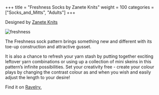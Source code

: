 +++
title = "Freshness Socks by Zanete Knits"
weight = 100
categories = ["Socks_and_Mitts", "Adults"]
+++

Designed by [Zanete Knits](https://www.ravelry.com/designers/zanete-knits)

![freshness](/images/freshness_socks.webp)

The Freshness sock pattern brings something new and different with its toe-up construction and attractive gusset. 
<!--more-->

It is also a chance to refresh your yarn stash by putting together exciting leftover yarn combinations or using up a collection of mini skeins in this pattern’s infinite possibilities. Set your creativity free - create your colour plays by changing the contrast colour as and when you wish and easily adjust the length to your desire!

Find it on [Ravelry.](https://www.ravelry.com/patterns/library/freshness-socks)